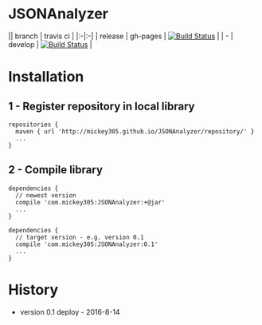 # JSONAnalyzer

|| branch | travis ci |
|:-|:-|
| release | gh-pages | [![Build Status](https://travis-ci.org/mickey305/JSONAnalyzer.svg?branch=gh-pages)](https://travis-ci.org/mickey305/JSONAnalyzer) |
| - | develop | [![Build Status](https://travis-ci.org/mickey305/JSONAnalyzer.svg?branch=develop)](https://travis-ci.org/mickey305/JSONAnalyzer) |

# Installation
## 1 - Register repository in local library

```
repositories {
  maven { url 'http://mickey305.github.io/JSONAnalyzer/repository/' }
  ...
}
```

## 2 - Compile library

```
dependencies {
  // newest version
  compile 'com.mickey305:JSONAnalyzer:+@jar'
  ...
}
```

```
dependencies {
  // target version - e.g. version 0.1
  compile 'com.mickey305:JSONAnalyzer:0.1'
  ...
}
```
# History
 * version 0.1 deploy - 2016-8-14
